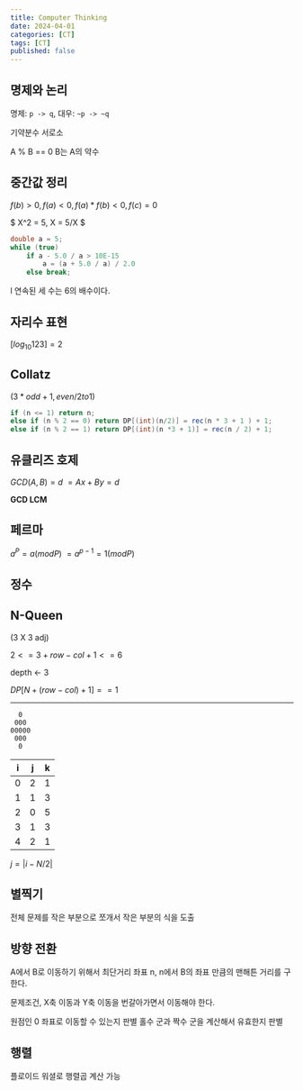 ```yaml
---
title: Computer Thinking
date: 2024-04-01
categories: [CT]
tags: [CT]
published: false
---
```


## 명제와 논리

명제: `p -> q`, 대우: `~p -> ~q`

기약분수 서로소

A % B == 0 B는 A의 약수

## 중간값 정리

$f(b) > 0, f(a) < 0, f(a) * f(b) < 0, f(c) = 0$

$ X^2 = 5, X = 5/X $

```java
double a = 5;
while (true)
    if a - 5.0 / a > 10E-15
        a = (a + 5.0 / a) / 2.0
    else break;
```

l
연속된 세 수는 6의 배수이다.

## 자리수 표현

$[log_{10}123] = 2$

## Collatz

$(3 * odd + 1, even/2 to 1)$

```java
if (n <= 1) return n;
else if (n % 2 == 0) return DP[(int)(n/2)] = rec(n * 3 + 1 ) + 1;
else if (n % 2 == 1) return DP[(int)(n *3 + 1)] = rec(n / 2) + 1;

```

## 유클리즈 호제

$GCD(A, B) = d$
$= Ax + By = d$

**GCD LCM**

## 페르마

$a^P = a(mod P)$
$= a^{p-1} = 1(mod P)$

## 정수

## N-Queen

(3 X 3 adj)

$2 <= 3 + row - col + 1 <= 6$

depth <- 3

$DP[N + (row - col) + 1] == 1$

---

```
  0
 000
00000
 000
  0
```

| i   | j   | k   |
| --- | --- | --- |
| 0   | 2   | 1   |
| 1   | 1   | 3   |
| 2   | 0   | 5   |
| 3   | 1   | 3   |
| 4   | 2   | 1   |

$j = | i - N / 2 |$

## 별찍기

전체 문제를 작은 부분으로 쪼개서 작은 부분의 식을 도출

## 방향 전환

A에서 B로 이동하기 위해서 최단거리 좌표 n, n에서 B의 좌표 만큼의 맨해튼 거리를 구한다.

문제조건, X축 이동과 Y축 이동을 번갈아가면서 이동해야 한다.

원점인 0 좌표로 이동할 수 있는지 판별 홀수 군과 짝수 군을 계산해서 유효한지 판별

## 행렬

플로이드 워셜로 행렬곱 계산 가능
